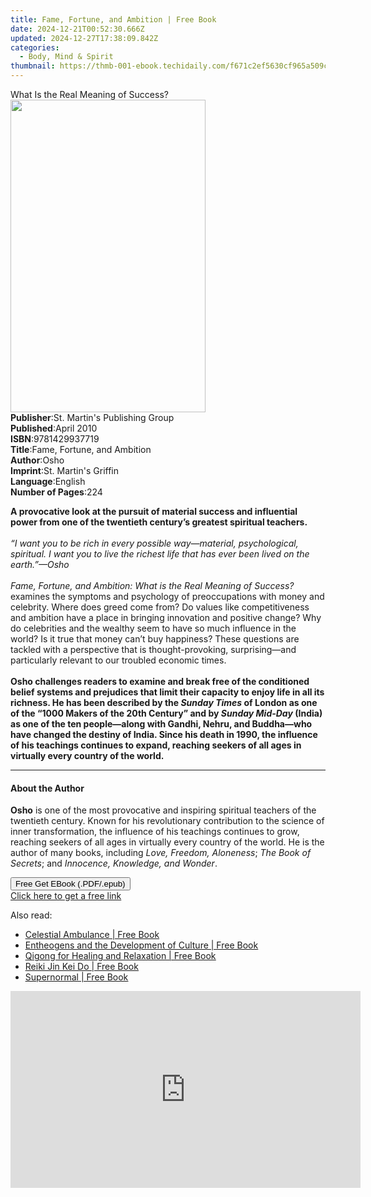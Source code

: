 ```yaml
---
title: Fame, Fortune, and Ambition | Free Book
date: 2024-12-21T00:52:30.666Z
updated: 2024-12-27T17:38:09.842Z
categories:
  - Body, Mind & Spirit
thumbnail: https://thmb-001-ebook.techidaily.com/f671c2ef5630cf965a509ccf977633f51e09f87f300aaa79dd97802a8535241f.jpg
---
```

<main id="book-container">
  <div class="flex flex-col">
    <div class="book-brief flex-1 py-6 px-4 sm:p-6 md:py-10 md:px-8">
      <!-- brief-->
      <div class="book-brief-main">What Is the Real Meaning of Success?</div>
    </div>
    <div
      class="book-meta-info flex-1 grid gap-4 col-start-1 col-end-3 row-start-1 sm:mb-6 sm:grid-cols-4 lg:gap-6 lg:col-start-2 lg:row-end-6 lg:row-span-6 lg:mb-0"
    >
      <div
        class="book-meta-info-left place-content-center mt-4 p-4 text-sm leading-6 col-start-2 col-span-2 dark:text-slate-400"
      >
        <img
          class="w-full h-500 object-cover rounded-lg sm:h-255 sm:col-span-2 lg:col-span-full"
          src="https://img-001-ebook.techidaily.com/522979723e62241c4916f237a2d7ea2d59f47652af7b297e8020b58d6ee38673.jpg"
          alt=""
          width="312"
          height="500"
        />
      </div>
      <div
        class="book-meta-info-right mt-2 col-start-1 row-start-2 col-span-3 self-center"
      >
        <!-- meta data  -->
        <div class="flex flex-col px-4 md:px-8">
          <div class="flex-1">
            <strong>Publisher</strong>:<span class="px-2"
              >St. Martin&#39;s Publishing Group</span
            >
          </div>
          <div class="flex-1">
            <strong>Published</strong>:<span class="px-2">April 2010</span>
          </div>
          <div class="flex-1">
            <strong>ISBN</strong>:<span class="px-2">9781429937719</span>
          </div>
          <div class="flex-1">
            <strong>Title</strong>:<span class="px-2"
              >Fame, Fortune, and Ambition</span
            >
          </div>
          <div class="flex-1">
            <strong>Author</strong>:<span class="px-2">Osho</span>
          </div>
          <div class="flex-1">
            <strong>Imprint</strong>:<span class="px-2"
              >St. Martin&#39;s Griffin</span
            >
          </div>
          <div class="flex-1">
            <strong>Language</strong>:<span class="px-2">English</span>
          </div>
          <div class="flex-1">
            <strong>Number of Pages</strong>:<span class="px-2">224</span>
          </div>
        </div>
      </div>
    </div>
    <div class="book-description flex-1 py-6 px-4 sm:p-6 md:py-10 md:px-8">
      <div class="book-description-main">
        <div accordion-content="" id="description">
          <p>
            <b
              >A provocative look at the pursuit of material success and
              influential power from one of the twentieth century’s greatest
              spiritual teachers. <br /></b
            ><br /><i
              >“I want you to be rich in every possible way—material,
              psychological, spiritual. I want you to live the richest life that
              has ever been lived on the earth.”—Osho</i
            ><br /><br /><i
              >Fame, Fortune, and Ambition: What is the Real Meaning of
              Success?</i
            >
            examines the symptoms and psychology of preoccupations with money
            and celebrity. Where does greed come from? Do values like
            competitiveness and ambition have a place in bringing innovation and
            positive change? Why do celebrities and the wealthy seem to have so
            much influence in the world? Is it true that money can’t buy
            happiness? These questions are tackled with a perspective that is
            thought-provoking, surprising—and particularly relevant to our
            troubled economic times.<br /><br /><b
              >Osho challenges readers to examine and break free of the
              conditioned belief systems and prejudices that limit their
              capacity to enjoy life in all its richness. He has been described
              by the <i>Sunday Times</i> of London as one of the “1000 Makers of
              the 20th Century” and by <i>Sunday Mid-Day </i>(India) as one of
              the ten people—along with Gandhi, Nehru, and Buddha—who have
              changed the destiny of India. Since his death in 1990, the
              influence of his teachings continues to expand, reaching seekers
              of all ages in virtually every country of the world.</b
            >
          </p>
        </div>
        <div class="accordion-fader"></div>
      </div>
    </div>
    <div class="book-excerpts flex-1 py-6 px-4 sm:p-6 md:py-10 md:px-8">
      <!-- excerpts-->
      <div class="book-excerpts-main">
        <hr />
        <h4 class="placeholder placeholder-heading">
          <span>About the Author</span>
        </h4>
        <p></p>
        <p>
          <b>Osho</b> is one of the most provocative and inspiring spiritual
          teachers of the twentieth century. Known for his revolutionary
          contribution to the science of inner transformation, the influence of
          his teachings continues to grow, reaching seekers of all ages in
          virtually every country of the world. He is the author of many books,
          including <i>Love, Freedom, Aloneness</i>; <i>The Book of Secrets</i>;
          and <i>Innocence, Knowledge, and Wonder</i>.
        </p>
        <p></p>
      </div>
    </div>
    <div
      class="book-about-author flex-1 py-6 px-4 sm:p-6 md:py-10 md:px-8"
    ></div>
    <div class="book-free-get flex-1 py-6 px-4 sm:p-6 md:py-10 md:px-8">
      <button
        id="btn-free-get"
        class="bg-blue-500 hover:bg-blue-700 text-white font-bold py-2 px-4 rounded"
      >
        Free Get EBook (.PDF/.epub)
      </button>
      <div id="countdown-display" class="px-2 text-lg mt-2"></div>
      <a
        id="free-link"
        class="hidden bg-blue-500 hover:bg-blue-700 text-white font-bold py-2 px-4 rounded"
        href="https://www.ebooks.com/en-us/book/632626/fame-fortune-and-ambition/osho/"
        target="_blank"
        >Click here to get a free link</a
      >
    </div>
    <script>
      let countdownTime = 0;
      let countdownInterval = null;
      document
        .getElementById('btn-free-get')
        .addEventListener('click', startCountdown);
      function startCountdown() {
        countdownTime = new Date().getTime() + 60000 * 3;
        countdownInterval = setInterval(updateCountdown, 1000);
        document.getElementById('btn-free-get').disabled = true;
        document
          .getElementById('btn-free-get')
          .classList.add('bg-gray-500', 'cursor-not-allowed');
      }
      function updateCountdown() {
        let currentTime = new Date().getTime();
        let timeLeft = countdownTime - currentTime;
        let secondsLeft = Math.floor(timeLeft / 1000);
        document.getElementById('countdown-display').innerHTML =
          `Remaining time: ${secondsLeft} seconds.`;
        if (secondsLeft <= 0) {
          clearInterval(countdownInterval);
          document.getElementById('btn-free-get').classList.add('hidden');
          document.getElementById('free-link').classList.remove('hidden');
          document.getElementById('countdown-display').innerHTML = '';
        }
      }
    </script>
  </div>
</main>

<ins class="adsbygoogle"
      style="display:block"
      data-ad-client="ca-pub-7571918770474297"
      data-ad-slot="8358498916"
      data-ad-format="auto"
      data-full-width-responsive="true"></ins>
    

<span class="atpl-alsoreadstyle">Also read:</span>
<div><ul>
<li><a href="https://novels-ebooks.techidaily.com/1115417-9781907203558-celestial-ambulance/"><u>Celestial Ambulance | Free Book</u></a></li>
<li><a href="https://novels-ebooks.techidaily.com/1111018-9781583946244-entheogens-and-the-development-of-culture/"><u>Entheogens and the Development of Culture | Free Book</u></a></li>
<li><a href="https://novels-ebooks.techidaily.com/1112673-9781466836037-qigong-for-healing-and-relaxation/"><u>Qigong for Healing and Relaxation | Free Book</u></a></li>
<li><a href="https://novels-ebooks.techidaily.com/1115254-9781780999425-reiki-jin-kei-do/"><u>Reiki Jin Kei Do | Free Book</u></a></li>
<li><a href="https://novels-ebooks.techidaily.com/1113561-9780307986917-supernormal/"><u>Supernormal | Free Book</u></a></li>
</ul></div>

<!-- affiliate ads begin -->
<iframe width="560" height="315" src="https://www.youtube.com/embed/NTQGoOOiJzs?si=zbZwflEfXgBY3qbs" title="YouTube video player" frameborder="0" allow="accelerometer; autoplay; clipboard-write; encrypted-media; gyroscope; picture-in-picture; web-share" referrerpolicy="strict-origin-when-cross-origin" allowfullscreen></iframe>
<!-- affiliate ads end -->

